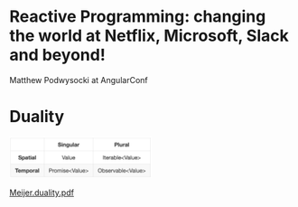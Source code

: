 
# Reactive Programming: changing the world at Netflix, Microsoft, Slack and beyond!

Matthew Podwysocki at AngularConf

<div class="video-iframe-wrapper">
    <div class="video-iframe-item">
        <?# YouTube yEeDbHvg1vQ /?>
    </div>
</div>

# Duality

<img src="./general-theory.jpg" width="50%" alt="general theory">

[Meijer.duality.pdf](https://csl.stanford.edu/~christos/pldi2010.fit/meijer.duality.pdf)

<div class="video-iframe-wrapper">
    <div class="video-iframe-item">
        <?# YouTube looJcaeboBY /?>
    </div>
</div>

